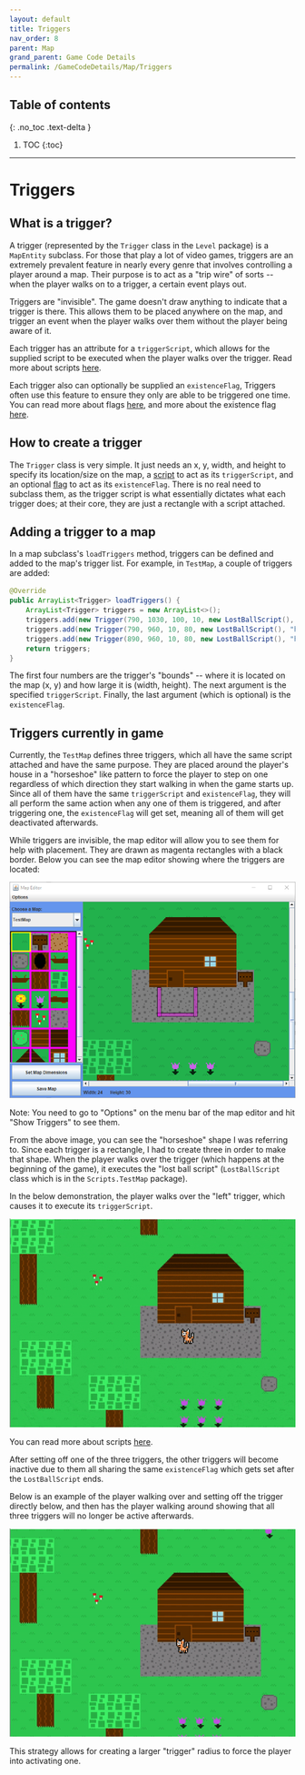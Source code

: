 ```yaml
---
layout: default
title: Triggers
nav_order: 8
parent: Map
grand_parent: Game Code Details
permalink: /GameCodeDetails/Map/Triggers
---
```


## Table of contents
{: .no_toc .text-delta }

1. TOC
{:toc}

---

# Triggers

## What is a trigger?

A trigger (represented by the `Trigger` class in the `Level` package) is a `MapEntity` subclass. 
For those that play a lot of video games, triggers are an extremely prevalent feature in nearly every genre that involves controlling a player around a map.
Their purpose is to act as a "trip wire" of sorts -- when the player walks on to a trigger, a certain event plays out.

Triggers are "invisible". 
The game doesn't draw anything to indicate that a trigger is there.
This allows them to be placed anywhere on the map, and trigger an event when the player walks over them without the player being aware of it.

Each trigger has an attribute for a `triggerScript`, which allows for the supplied script to be executed when the player walks over the trigger.
Read more about scripts [here](./scripting-engine-overview.md).

Each trigger also can optionally be supplied an `existenceFlag`, 
Triggers often use this feature to ensure they only are able to be triggered one time.
You can read more about flags [here](./scripting-engine-overview.md#flags), and more about the existence flag [here](./map-entities.md#existence-flag).

## How to create a trigger

The `Trigger` class is very simple. 
It just needs an x, y, width, and height to specify its location/size on the map, a [script](./scripting-engine-overview.md) to act as its `triggerScript`, and an optional [flag](./scripting-engine-overview.md#flags) to act as its `existenceFlag`.
There is no real need to subclass them, as the trigger script is what essentially dictates what each trigger does; at their core, they are just a rectangle with a script attached.

## Adding a trigger to a map

In a map subclass's `loadTriggers` method, triggers can be defined and added to the map's trigger list. 
For example, in `TestMap`, a couple of triggers are added:

```java
@Override
public ArrayList<Trigger> loadTriggers() {
    ArrayList<Trigger> triggers = new ArrayList<>();
    triggers.add(new Trigger(790, 1030, 100, 10, new LostBallScript(), "hasLostBall"));
    triggers.add(new Trigger(790, 960, 10, 80, new LostBallScript(), "hasLostBall"));
    triggers.add(new Trigger(890, 960, 10, 80, new LostBallScript(), "hasLostBall"));
    return triggers;
}
```

The first four numbers are the trigger's "bounds" -- where it is located on the map (x, y) and how large it is (width, height).
The next argument is the specified `triggerScript`. Finally, the last argument (which is optional) is the `existenceFlag`.

## Triggers currently in game

Currently, the `TestMap` defines three triggers, which all have the same script attached and have the same purpose.
They are placed around the player's house in a "horseshoe" like pattern to force the player to step on one
regardless of which direction they start walking in when the game starts up. 
Since all of them have the same `triggerScript` and `existenceFlag`,
they will all perform the same action when any one of them is triggered, and after triggering one, the `existenceFlag` will get set, meaning all of them will get deactivated afterwards.

While triggers are invisible, the map editor will allow you to see them for help with placement. 
They are drawn as magenta rectangles with a black border. 
Below you can see the map editor showing where the triggers are located:

![triggers-shown-in-map-editor.png](../../../assets/images/triggers-shown-in-map-editor.png)

Note: You need to go to "Options" on the menu bar of the map editor and hit "Show Triggers" to see them.

From the above image, you can see the "horseshoe" shape I was referring to. 
Since each trigger is a rectangle, I had to create three in order to make that shape. 
When the player walks over the trigger (which happens at the beginning of the game), it executes the "lost ball script" (`LostBallScript` class which is in the `Scripts.TestMap` package).

In the below demonstration, the player walks over the "left" trigger, which causes it to execute its `triggerScript`.

![trigger-1.gif](../../../assets/images/trigger-1.gif)

You can read more about scripts [here](./scripts.md).

After setting off one of the three triggers, the other triggers will become inactive due to them all sharing the same `existenceFlag` which gets set after the `LostBallScript` ends.

Below is an example of the player walking over and setting off the trigger directly below, and then has the player walking around showing that all three triggers will no longer be active afterwards.

![trigger-2.gif](../../../assets/images/trigger-2.gif)

This strategy allows for creating a larger "trigger" radius to force the player into activating one.
